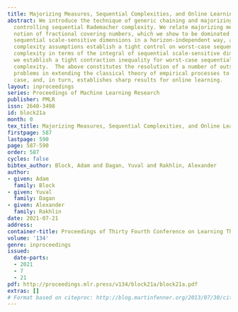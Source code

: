 ```yaml
---
title: Majorizing Measures, Sequential Complexities, and Online Learning
abstract: We introduce the technique of generic chaining and majorizing measures for
  controlling sequential Rademacher complexity. We relate majorizing measures to the
  notion of fractional covering numbers, which we show to be dominated in terms of
  sequential scale-sensitive dimensions in a horizon-independent way, and, under additional
  complexity assumptions establish a tight control on worst-case sequential Rademacher
  complexity in terms of the integral of sequential scale-sensitive dimension. Finally,
  we establish a tight contraction inequality for worst-case sequential Rademacher
  complexity.  The above constitutes the resolution of a number of outstanding open
  problems in extending the classical theory of empirical processes to the sequential
  case, and, in turn, establishes sharp results for online learning.
layout: inproceedings
series: Proceedings of Machine Learning Research
publisher: PMLR
issn: 2640-3498
id: block21a
month: 0
tex_title: Majorizing Measures, Sequential Complexities, and Online Learning
firstpage: 587
lastpage: 590
page: 587-590
order: 587
cycles: false
bibtex_author: Block, Adam and Dagan, Yuval and Rakhlin, Alexander
author:
- given: Adam
  family: Block
- given: Yuval
  family: Dagan
- given: Alexander
  family: Rakhlin
date: 2021-07-21
address:
container-title: Proceedings of Thirty Fourth Conference on Learning Theory
volume: '134'
genre: inproceedings
issued:
  date-parts:
  - 2021
  - 7
  - 21
pdf: http://proceedings.mlr.press/v134/block21a/block21a.pdf
extras: []
# Format based on citeproc: http://blog.martinfenner.org/2013/07/30/citeproc-yaml-for-bibliographies/
---
```

